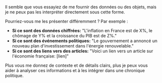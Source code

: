 Il semble que vous essayiez de me fournir des données ou des objets, mais je ne peux pas les interpréter directement sous cette forme. 

Pourriez-vous me les présenter différemment ? Par exemple :

* **Si ce sont des données chiffrées:**  "L'inflation en France est de X%, le chômage de Y% et la croissance du PIB est de Z%."
* **Si ce sont des événements politiques:** "Le gouvernement a annoncé un nouveau plan d'investissement dans l'énergie renouvelable."
* **Si ce sont des liens vers des articles:** "Voici un lien vers un article sur l'économie française: [lien]"


Plus vous me donnez de contexte et de détails clairs, plus je peux vous aider à analyser ces informations et à les intégrer dans une chronique politique. 

